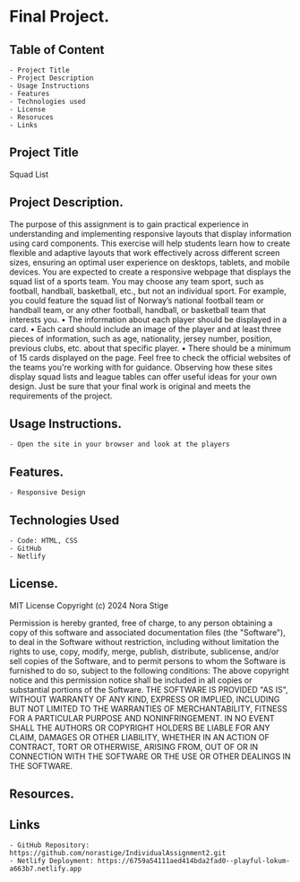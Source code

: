 # Final Project.

## Table of Content

    - Project Title
    - Project Description
    - Usage Instructions
    - Features
    - Technologies used
    - License
    - Resoruces
    - Links

## Project Title

Squad List

## Project Description.

The purpose of this assignment is to gain practical experience in understanding and
implementing responsive layouts that display information using card components.
This exercise will help students learn how to create flexible and adaptive layouts
that work effectively across different screen sizes, ensuring an optimal user
experience on desktops, tablets, and mobile devices.
You are expected to create a responsive webpage that displays the squad list of a
sports team. You may choose any team sport, such as football, handball, basketball,
etc., but not an individual sport. For example, you could feature the squad list of
Norway’s national football team or handball team, or any other football, handball,
or basketball team that interests you.
• The information about each player should be displayed in a card.
• Each card should include an image of the player and at least three pieces of
information, such as age, nationality, jersey number, position, previous clubs,
etc. about that specific player.
• There should be a minimum of 15 cards displayed on the page.
Feel free to check the official websites of the teams you're working with for guidance.
Observing how these sites display squad lists and league tables can offer useful
ideas for your own design. Just be sure that your final work is original and meets
the requirements of the project.

## Usage Instructions.

    - Open the site in your browser and look at the players

## Features.

    - Responsive Design

## Technologies Used

    - Code: HTML, CSS
    - GitHub
    - Netlify

## License.

MIT License
Copyright (c) 2024 Nora Stige

Permission is hereby granted, free of charge, to any person obtaining a
copy of this software and associated documentation files (the "Software"),
to deal in the Software without restriction, including without limitation the
rights to use, copy, modify, merge, publish, distribute, sublicense, and/or
sell copies of the Software, and to permit persons to whom the Software is
furnished to do so, subject to the following conditions: The above copyright
notice and this permission notice shall be included in all copies or
substantial portions of the Software. THE SOFTWARE IS PROVIDED "AS IS",
WITHOUT WARRANTY OF ANY KIND, EXPRESS OR IMPLIED, INCLUDING BUT
NOT LIMITED TO THE WARRANTIES OF MERCHANTABILITY, FITNESS FOR A
PARTICULAR PURPOSE AND NONINFRINGEMENT. IN NO EVENT SHALL THE
AUTHORS OR COPYRIGHT HOLDERS BE LIABLE FOR ANY CLAIM, DAMAGES
OR OTHER LIABILITY, WHETHER IN AN ACTION OF CONTRACT, TORT OR
OTHERWISE, ARISING FROM, OUT OF OR IN CONNECTION WITH THE
SOFTWARE OR THE USE OR OTHER DEALINGS IN THE SOFTWARE.

## Resources.

## Links

    - GitHub Repository: https://github.com/norastige/IndividualAssignment2.git
    - Netlify Deployment: https://6759a54111aed414bda2fad0--playful-lokum-a663b7.netlify.app
